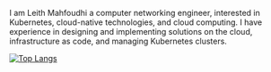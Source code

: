 I am Leith Mahfoudhi a computer networking engineer, interested in Kubernetes, cloud-native technologies, and cloud computing. I have experience in designing and implementing solutions on the cloud, infrastructure as code, and managing Kubernetes clusters.

[![Top Langs](https://github-readme-stats.vercel.app/api/top-langs/?username=lmahfoudhi)](https://github.com/anuraghazra/github-readme-stats)
<!--
**lmahfoudhi/lmahfoudhi** is a ✨ _special_ ✨ repository because its `README.md` (this file) appears on your GitHub profile.

Here are some ideas to get you started:

- 🔭 I’m currently working on ...
- 🌱 I’m currently learning ...
- 👯 I’m looking to collaborate on ...
- 🤔 I’m looking for help with ...
- 💬 Ask me about ...
- 📫 How to reach me: ...
- 😄 Pronouns: ...
- ⚡ Fun fact: ...
-->
